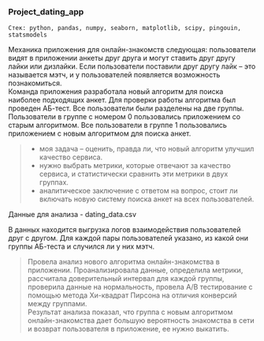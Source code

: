 ### Project_dating_app 
`Стек: python, pandas, numpy, seaborn, matplotlib, scipy, pingouin, statsmodels`

Механика приложения для онлайн-знакомств следующая: пользователи видят в приложении анкеты друг друга и могут ставить друг другу лайки или дизлайки. Если пользователи поставили друг другу лайк – это называется мэтч, и у пользователей появляется возможность познакомиться. <br>
Команда приложения разработала новый алгоритм для поиска наиболее подходящих анкет. Для проверки работы алгоритма был проведен АБ-тест. Все пользователи были разделены на две группы. Пользователи в группе с номером 0 пользовались приложением со старым алгоритмом. Все пользователи в группе 1 пользовались приложением с новым алгоритмом для поиска анкет.

> - моя задача – оценить, правда ли, что новый алгоритм улучшил качество сервиса.
> - нужно выбрать метрики, которые отвечают за качество сервиса, и статистически сравнить эти метрики в двух группах.
> - аналитическое заключение с ответом на вопрос, стоит ли включать новую систему поиска анкет на всех пользователей.

Данные для анализа - dating_data.csv

В данных находится выгрузка логов взаимодействия пользователей друг с другом. Для каждой пары пользователей указано, из какой они группы АБ-теста и случился ли у них мэтч.


> Провела анализ нового алгоритма онлайн-знакомства в приложении. Проанализировала данные, определила метрики, рассчитала доверительный интервал для каждой группы, проверила данные на нормальность, провела А/В тестирование с помощью метода Хи-квадрат Пирсона на отличия конверсий между группами. <br>
> Результат анализа показал, что группа с новым алгоритмом онлайн-знакомства дает большую вероятность знакомства в сети и возврат пользователя в приложение, ее нужно выкатить.


